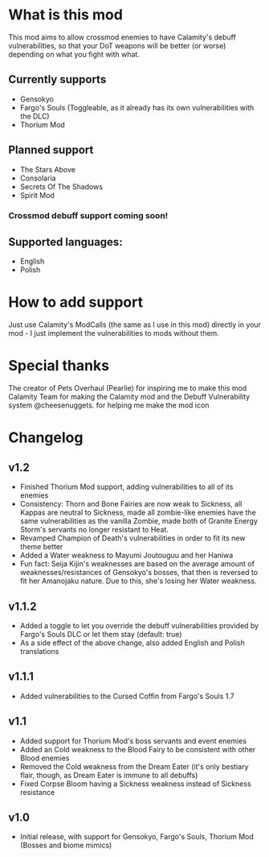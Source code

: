 # What is this mod
This mod aims to allow crossmod enemies to have Calamity's debuff vulnerabilities, so that your DoT weapons will be better (or worse) depending on what you fight with what.

## Currently supports
* Gensokyo
* Fargo's Souls (Toggleable, as it already has its own vulnerabilities with the DLC)
* Thorium Mod

## Planned support
* The Stars Above
* Consolaria
* Secrets Of The Shadows
* Spirit Mod

### Crossmod debuff support coming soon!

## Supported languages:
* English
* Polish

# How to add support
Just use Calamity's ModCalls (the same as I use in this mod) directly in your mod - I just implement the vulnerabilities to mods without them.

# Special thanks
The creator of Pets Overhaul (Pearlie) for inspiring me to make this mod
Calamity Team for making the Calamity mod and the Debuff Vulnerability system
@cheesenuggets. for helping me make the mod icon

# Changelog
## v1.2
* Finished Thorium Mod support, adding vulnerabilities to all of its enemies
* Consistency: Thorn and Bone Fairies are now weak to Sickness, all Kappas are neutral to Sickness, made all zombie-like enemies have the same vulnerabilities as the vanilla Zombie, made both of Granite Energy Storm's servants no longer resistant to Heat.
* Revamped Champion of Death's vulnerabilities in order to fit its new theme better
* Added a Water weakness to Mayumi Joutouguu and her Haniwa
* Fun fact: Seija Kijin's weaknesses are based on the average amount of weaknesses/resistances of Gensokyo's bosses, that then is reversed to fit her Amanojaku nature. Due to this, she's losing her Water weakness.
## v1.1.2
* Added a toggle to let you override the debuff vulnerabilities provided by Fargo's Souls DLC or let them stay (default: true)
* As a side effect of the above change, also added English and Polish translations
## v1.1.1
* Added vulnerabilities to the Cursed Coffin from Fargo's Souls 1.7
## v1.1
* Added support for Thorium Mod's boss servants and event enemies
* Added an Cold weakness to the Blood Fairy to be consistent with other Blood enemies
* Removed the Cold weakness from the Dream Eater (it's only bestiary flair, though, as Dream Eater is immune to all debuffs)
* Fixed Corpse Bloom having a Sickness weakness instead of Sickness resistance
## v1.0
* Initial release, with support for Gensokyo, Fargo's Souls, Thorium Mod (Bosses and biome mimics)

